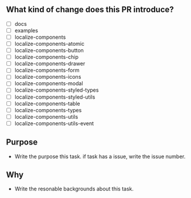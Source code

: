 ## What kind of change does this PR introduce?

- [ ] docs
- [ ] examples
- [ ] localize-components
- [ ] localize-components-atomic
- [ ] localize-components-button
- [ ] localize-components-chip
- [ ] localize-components-drawer
- [ ] localize-components-form
- [ ] localize-components-icons
- [ ] localize-components-modal
- [ ] localize-components-styled-types
- [ ] localize-components-styled-utils
- [ ] localize-components-table
- [ ] localize-components-types
- [ ] localize-components-utils
- [ ] localize-components-utils-event

## Purpose

* Write the purpose this task. if task has a issue, write the issue number.

## Why

- Write the resonable backgrounds about this task.
